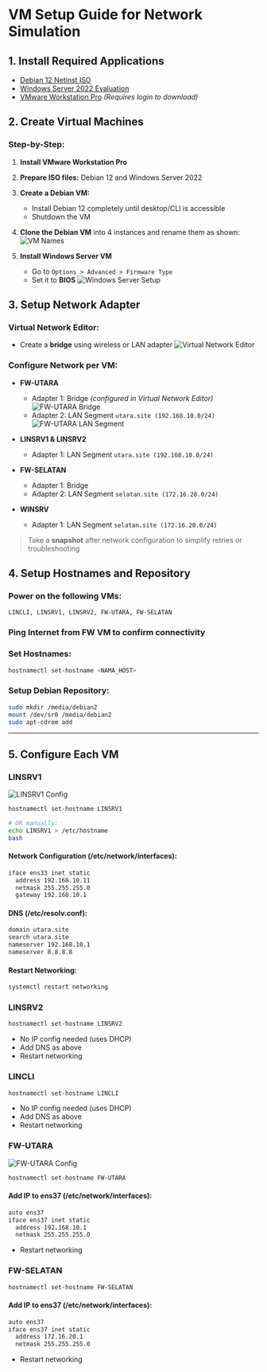 <!-- # setup
## install require app
- [debian_12_netinst.iso](#)
- [windows_server_2022_evaluation](https://www.microsoft.com/en-us/evalcenter/download-windows-server-2022)
- [vmware workstation pro](https://support.broadcom.com/group/ecx/downloads)

## create vm
- install vmware workstation pro (btw harus login dulu jika ingin download)
- siapkan iso windows server dan debian 12 nya
- buat 1 vm debian dan lakukan installasi sampai bisa kebuka setelah berhasil. shutdown vm
- clone vm debian menjadi 4 dan ubah namanya menjadi seperti ini
  ![alt text](images/0_setup_vm/image-1.png)
- setelah itu install vm windows server
  ![alt text](images/0_setup_vm/image-2.png)
  > jangan lupa ubah settinganya di options > advance > firmware type nya diubah menjadi BIOS

## setup network adaptor
- buat bridge dengan wireless atau adaptor lan biar bisa konek ke jaringan lokal di **virtual network editor**
  ![alt text](images/0_setup_vm/image.png)
- setelah itu atur network menjadi seperti ini
  - FW-UTARA 
    - network adaptor 1 = bridge (harus ubah dulu di network editor dan sesuaikan ke interface yang ingin di bridge)
      ![alt text](images/0_setup_vm/image-4.png)
    - network adaptor 2 = LAN_SEGMENT ( utara.site (192.168.10.0/24) )
       ![alt text](images/0_setup_vm/image-3.png)
  - LINSRV1
    - network adaptor 1 = LAN_SEGMEN ( utara.site (192.168.10.0/24) )
  - LINSRV2
    - network adaptor 1 = LAN_SEGMEN ( utara.site (192.168.10.0/24) )
  - FW-SELATAN
    - network adaptor 1 = bridge
    - network adaptor 2 = LAN_SEGMENT ( selatan.site (172.16.20.0/24) )
  - WINSRV
    - network adaptor 1 = LAN_SEGMENT ( selatan.site (172.16.20.0/24) )
- setelah setup network adaptor jangan lupa untuk melakukan snapshoot agar mempermudah jika ingin mencoba lagi

## setup hostname, repository
- power on LINCLI, LINSRV1, LINSRV1, FW-UTARA, FW-SELATAN terlebih dahulu
- setelah itu coba ping internet dengan VM FW jika sudah berarti sudah aman
- ubah hostname di tiap vm
  ```bash
  hostnamectl set-hostname <nama>
  ```
- setup repository di repository.list
  ```bash
  sudo mkdir /media/debian2
  mount /dev/sr0 /media/debian2
  sudo apt-cdrom add
  ```

## setup LINSRV1
![alt text](images/0_setup_vm/image-5.png) \
- ubah hostname menggunakan hostnamectl atau ubah di /etc/hostname
  ```bash
  hostnamectl set-hostname LINSRV1

  # atau ubah di /etc/hostname
  echo LINSRV1 > /etc/hostname

  ## reload
  bash
  ```
- tambahkan ip address di /etc/network/interfaces
  ```nano /etc/network/interfaces``` \
  tambahkan bagian ini
  ```bash
  iface ens33 inet static
        address 192.168.10.11
        netmask 255.255.255.0
        gateway 192.168.10.1
  ```
- tambahkan dns nameserver di /etc/resolv.conf
  ```nano /etc/resolv.conf``` \
  ubah menjadi seperti ini \
  ```bash
  domain utara.site
  search utara.site
  nameserver 192.168.10.1
  nameserver 8.8.8.8
  ```
- lakukan restart service networking
  ```bash
  systemctl restart networking
  ```

## setup LINSRV2
- ubah hostname menggunakan hostnamectl atau ubah di /etc/hostname seperti LINSRV1
  ```hostnamectl set-hostname LINSRV2```
- untuk ip karena dhcp static dan secara default interface ens33 sudah dhcp jadi tidak perlu
- tambahkan dns nameserver di /etc/resolv.conf seperti LINSRV1
  ```nano /etc/resolv.conf``` \
  ubah menjadi seperti ini \
  ```bash
  domain utara.site
  search utara.site
  nameserver 192.168.10.1
  nameserver 8.8.8.8
  ```
- lakukan restart service networking
  ```bash
  systemctl restart networking
  ```

## setup LINCLI
- ubah hostname menggunakan hostnamectl atau ubah di /etc/hostname seperti LINSRV1
  ```hostnamectl set-hostname LINCLI```
- untuk ip karena dhcp static dan secara default interface ens33 sudah dhcp jadi tidak perlu
- tambahkan dns nameserver di /etc/resolv.conf seperti LINSRV1
  ```nano /etc/resolv.conf``` \
  ubah menjadi seperti ini \
  ```bash
  domain utara.site
  search utara.site
  nameserver 192.168.10.1
  nameserver 8.8.8.8
  ```
- lakukan restart service networking
  ```bash
  systemctl restart networking
  ```

## setup FW-UTARA
![alt text](images/0_setup_vm/image-6.png)
- ubah hostname menggunakan hostnamectl atau ubah di /etc/hostname seperti LINSRV1
  ```hostnamectl set-hostname FW-UTARA```
- tambahkan ip address di /etc/network/interfaces di interface ens37 karena ens33 dipake untuk ke bridge / menghubugnkan ke FW-SELATAN
  ```nano /etc/network/interfaces``` \
  tambahkan bagian ini
  ```bash
  auto ens37
  iface ens37 inet static
        address 192.168.10.1
        netmask 255.255.255.0
  ```
- lakukan restart service networking
  ```bash
  systemctl restart networking
  ```

## setup FW-SELATAN
- ubah hostname menggunakan hostnamectl atau ubah di /etc/hostname seperti LINSRV1
  ```hostnamectl set-hostname FW-SELATAN```
- tambahkan ip address di /etc/network/interfaces di interface ens37 karena ens33 dipake untuk ke bridge / menghubugnkan ke FW-UTARA
  ```nano /etc/network/interfaces``` \
  tambahkan bagian ini
  ```bash
  auto ens37
  iface ens37 inet static
        address 172.16.20.1
        netmask 255.255.255.0
  ```
- lakukan restart service networking
  ```bash
  systemctl restart networking
  ``` -->

# VM Setup Guide for Network Simulation

## 1. Install Required Applications

* [Debian 12 Netinst ISO](#)
* [Windows Server 2022 Evaluation](https://www.microsoft.com/en-us/evalcenter/download-windows-server-2022)
* [VMware Workstation Pro](https://support.broadcom.com/group/ecx/downloads) *(Requires login to download)*

## 2. Create Virtual Machines

### Step-by-Step:

1. **Install VMware Workstation Pro**
2. **Prepare ISO files:** Debian 12 and Windows Server 2022
3. **Create a Debian VM:**

   * Install Debian 12 completely until desktop/CLI is accessible
   * Shutdown the VM
4. **Clone the Debian VM** into 4 instances and rename them as shown:
   ![VM Names](images/0_setup_vm/image-1.png)
5. **Install Windows Server VM**

   * Go to `Options > Advanced > Firmware Type`
   * Set it to **BIOS**
     ![Windows Server Setup](images/0_setup_vm/image-2.png)

## 3. Setup Network Adapter

### Virtual Network Editor:

* Create a **bridge** using wireless or LAN adapter
  ![Virtual Network Editor](images/0_setup_vm/image.png)

### Configure Network per VM:

* **FW-UTARA**

  * Adapter 1: Bridge *(configured in Virtual Network Editor)*
    ![FW-UTARA Bridge](images/0_setup_vm/image-4.png)
  * Adapter 2: LAN Segment `utara.site (192.168.10.0/24)`
    ![FW-UTARA LAN Segment](images/0_setup_vm/image-3.png)

* **LINSRV1 & LINSRV2**

  * Adapter 1: LAN Segment `utara.site (192.168.10.0/24)`

* **FW-SELATAN**

  * Adapter 1: Bridge
  * Adapter 2: LAN Segment `selatan.site (172.16.20.0/24)`

* **WINSRV**

  * Adapter 1: LAN Segment `selatan.site (172.16.20.0/24)`

> Take a **snapshot** after network configuration to simplify retries or troubleshooting

## 4. Setup Hostnames and Repository

### Power on the following VMs:

`LINCLI, LINSRV1, LINSRV2, FW-UTARA, FW-SELATAN`

### Ping Internet from FW VM to confirm connectivity

### Set Hostnames:

```bash
hostnamectl set-hostname <NAMA_HOST>
```

### Setup Debian Repository:

```bash
sudo mkdir /media/debian2
mount /dev/sr0 /media/debian2
sudo apt-cdrom add
```

---

## 5. Configure Each VM

### LINSRV1

![LINSRV1 Config](images/0_setup_vm/image-5.png)

```bash
hostnamectl set-hostname LINSRV1

# OR manually:
echo LINSRV1 > /etc/hostname
bash
```

#### Network Configuration (/etc/network/interfaces):

```bash
iface ens33 inet static
  address 192.168.10.11
  netmask 255.255.255.0
  gateway 192.168.10.1
```

#### DNS (/etc/resolv.conf):

```bash
domain utara.site
search utara.site
nameserver 192.168.10.1
nameserver 8.8.8.8
```

#### Restart Networking:

```bash
systemctl restart networking
```

### LINSRV2

```bash
hostnamectl set-hostname LINSRV2
```

* No IP config needed (uses DHCP)
* Add DNS as above
* Restart networking

### LINCLI

```bash
hostnamectl set-hostname LINCLI
```

* No IP config needed (uses DHCP)
* Add DNS as above
* Restart networking

### FW-UTARA

![FW-UTARA Config](images/0_setup_vm/image-6.png)

```bash
hostnamectl set-hostname FW-UTARA
```

#### Add IP to ens37 (/etc/network/interfaces):

```bash
auto ens37
iface ens37 inet static
  address 192.168.10.1
  netmask 255.255.255.0
```

* Restart networking

### FW-SELATAN

```bash
hostnamectl set-hostname FW-SELATAN
```

#### Add IP to ens37 (/etc/network/interfaces):

```bash
auto ens37
iface ens37 inet static
  address 172.16.20.1
  netmask 255.255.255.0
```

* Restart networking